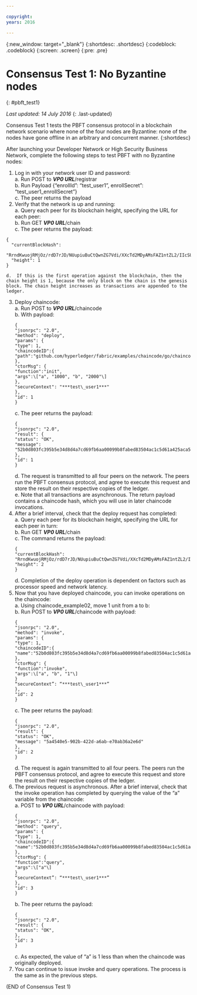 ```yaml
---

copyright:
years: 2016

---
```


{:new_window: target="_blank"}
{:shortdesc: .shortdesc}
{:codeblock: .codeblock}
{:screen: .screen}
{:pre: .pre}


# Consensus Test 1: No Byzantine nodes
{: #pbft_test1}

*Last updated: 14 July 2016*
{: .last-updated}

Consensus Test 1 tests the PBFT consensus protocol in a blockchain network scenario where none of the four nodes are Byzantine: none of the nodes have gone offline in an arbitrary and concurrent manner.
{:shortdesc}

After launching your Developer Network or High Security Business Network, complete the following steps to test PBFT with no Byzantine nodes:

1.	Log in with your network user ID and password:  
    a.  Run POST to ***VP0 URL***/registrar  
    b.	Run Payload {“enrollId”: “test_user1”, enrollSecret”: “test_user1_enrollSecret”}  
    c.	The peer returns the payload
2.	Verify that the network is up and running:  
    a.	Query each peer for its blockchain height, specifying the URL for each peer:  
    b.  Run GET ***VP0 URL***/chain  
    c.  The peer returns the payload:
   ```
   {
     "currentBlockHash":
     "RrndKwuojRMjOz/rdD7rJD/NUupiuBuCtQwnZG7Vdi/XXcTd2MDyAMsFAZ1ntZL2/IIcSUeatIZAKS6ss7fEvg==",
     "height": 1
   }
   ```
    d.	If this is the first operation against the blockchain, then the chain height is 1, because the only block on the chain is the genesis block. The chain height increases as transactions are appended to the ledger.
3.	Deploy chaincode:  
    a.	Run POST to ***VP0 URL***/chaincode  
    b.  With payload:  
       ```
       {
       "jsonrpc": "2.0",
       "method": "deploy",
       "params": {
       "type": 1,
       "chaincodeID":{
       "path":"github.com/hyperledger/fabric/examples/chaincode/go/chaincode\_example02"
       },
       "ctorMsg": {
       "function":"init",
       "args":\["a", "1000", "b", "2000"\]
       },
       "secureContext": "***test\_user1***"
       },
       "id": 1
       }
       ```
     c.  The peer returns the payload:  
       ```
       {
       "jsonrpc": "2.0",
       "result": {
       "status": "OK",
       "message":
       "52b0d803fc395b5e34d8d4a7cd69fb6aa00099b8fabed83504ac1c5d61a425aca5b3ad3bf96643ea4fdaac132c417c37b00f88fa800de7ece387d008a76d3586"
       },
       "id": 1
       }
       ```
    d. The request is transmitted to all four peers on the network. The peers run the PBFT consensus protocol, and agree to execute this request and store the result on their respective copies of the ledger.  
    e.	Note that all transactions are asynchronous. The return payload contains a chaincode hash, which you will use in later chaincode invocations.
4.  After a brief interval, check that the deploy request has completed:  
    a.  Query each peer for its blockchain height, specifying the URL for each peer in turn:  
    b.  Run GET ***VP0 URL***/chain  
    c.  The command returns the payload:
      ```
      {
      "currentBlockHash":
      "RrndKwuojRMjOz/rdD7rJD/NUupiuBuCtQwnZG7Vdi/XXcTd2MDyAMsFAZ1ntZL2/IIcSUeatIZAKS6ss7fEvg==",
      "height": 2
      }
      ```
    d.  Completion of the deploy operation is dependent on factors such as processor speed and network latency.
5.  Now that you have deployed chaincode, you can invoke operations on the chaincode:  
    a.  Using chaincode_example02, move 1 unit from a to b:  
    b.  Run POST to ***VP0 URL***/chaincode with payload:
      ```
      {
      "jsonrpc": "2.0",
      "method": "invoke",
      "params": {
      "type": 1,
      "chaincodeID":{
      "name":"52b0d803fc395b5e34d8d4a7cd69fb6aa00099b8fabed83504ac1c5d61a425aca5b3ad3bf96643ea4fdaac132c417c37b00f88fa800de7ece387d008a76d3586"
      },
      "ctorMsg": {
      "function":"invoke",
      "args":\["a", "b", "1"\]
      }
      “secureContext”: “***test\_user1***”
      },
      "id": 2
      }
      ```
    c.  The peer returns the payload:
      ```
      {
      "jsonrpc": "2.0",
      "result": {
      "status": "OK",
      "message": "5a4540e5-902b-422d-a6ab-e70ab36a2e6d"
      },
      "id": 2
      }
      ```  
    d.  The request is again transmitted to all four peers. The peers run the PBFT consensus protocol, and agree to execute this request and store the result on their respective copies of the ledger.
6.  The previous request is asynchronous. After a brief interval, check that the invoke operation has completed by querying the value of the “a” variable from the chaincode:  
    a.  POST to ***VP0 URL***/chaincode with payload:
      ```
      {
      "jsonrpc": "2.0",
      "method": "query",
      "params": {
      "type": 1,
      "chaincodeID":{
      "name":"52b0d803fc395b5e34d8d4a7cd69fb6aa00099b8fabed83504ac1c5d61a425aca5b3ad3bf96643ea4fdaac132c417c37b00f88fa800de7ece387d008a76d3586"
      },
      "ctorMsg": {
      "function":"query",
      "args":\["a"\]
      }
      “secureContext”: “***test\_user1***”
      },
      "id": 3
      }
      ```   
    b.  The peer returns the payload:
      ```
      {
      "jsonrpc": "2.0",
      "result": {
      "status": "OK",
      },
      "id": 3
      }
      ```
    c.  As expected, the value of “a” is 1 less than when the chaincode was originally deployed.
7.  You can continue to issue invoke and query operations. The process is the same as in the previous steps.

  (END of Consensus Test 1)
